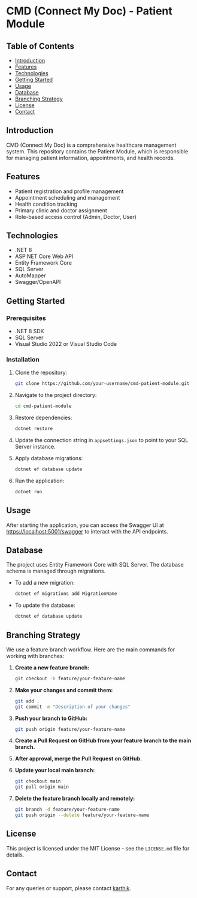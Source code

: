 # CMD (Connect My Doc) - Patient Module

## Table of Contents

- [Introduction](#introduction)
- [Features](#features)
- [Technologies](#technologies)
- [Getting Started](#getting-started)
- [Usage](#usage)
- [Database](#database)
- [Branching Strategy](#branching-strategy)
- [License](#license)
- [Contact](#contact)

## Introduction

CMD (Connect My Doc) is a comprehensive healthcare management system. This repository contains the Patient Module, which is responsible for managing patient information, appointments, and health records.

## Features

- Patient registration and profile management
- Appointment scheduling and management
- Health condition tracking
- Primary clinic and doctor assignment
- Role-based access control (Admin, Doctor, User)

## Technologies

- .NET 8
- ASP.NET Core Web API
- Entity Framework Core
- SQL Server
- AutoMapper
- Swagger/OpenAPI

## Getting Started

### Prerequisites

- .NET 8 SDK
- SQL Server
- Visual Studio 2022 or Visual Studio Code

### Installation

1. Clone the repository:
    ```bash
    git clone https://github.com/your-username/cmd-patient-module.git
    ```

2. Navigate to the project directory:
    ```bash
    cd cmd-patient-module
    ```

3. Restore dependencies:
    ```bash
    dotnet restore
    ```

4. Update the connection string in `appsettings.json` to point to your SQL Server instance.

5. Apply database migrations:
    ```bash
    dotnet ef database update
    ```

6. Run the application:
    ```bash
    dotnet run
    ```

## Usage

After starting the application, you can access the Swagger UI at [https://localhost:5001/swagger](https://localhost:5001/swagger) to interact with the API endpoints.

## Database

The project uses Entity Framework Core with SQL Server. The database schema is managed through migrations.

- To add a new migration:
    ```bash
    dotnet ef migrations add MigrationName
    ```

- To update the database:
    ```bash
    dotnet ef database update
    ```
    
## Branching Strategy

We use a feature branch workflow. Here are the main commands for working with branches:

1. **Create a new feature branch:**
    ```bash
    git checkout -b feature/your-feature-name
    ```

2. **Make your changes and commit them:**
    ```bash
    git add .
    git commit -m "Description of your changes"
    ```

3. **Push your branch to GitHub:**
    ```bash
    git push origin feature/your-feature-name
    ```

4. **Create a Pull Request on GitHub from your feature branch to the main branch.**

5. **After approval, merge the Pull Request on GitHub.**

6. **Update your local main branch:**
    ```bash
    git checkout main
    git pull origin main
    ```

7. **Delete the feature branch locally and remotely:**
    ```bash
    git branch -d feature/your-feature-name
    git push origin --delete feature/your-feature-name
    ```

## License

This project is licensed under the MIT License - see the `LICENSE.md` file for details.

## Contact

For any queries or support, please contact [karthik](mailto:karthikmudaliar20@gmail.com).

